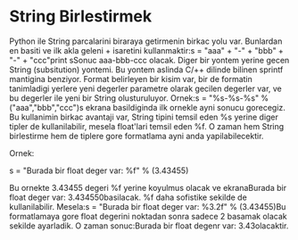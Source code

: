 # String Birlestirmek

Python ile String parcalarini biraraya getirmenin birkac yolu
var. Bunlardan en basiti ve ilk akla geleni + isaretini kullanmaktir:s
= "aaa" + "-" + "bbb" + "-" + "ccc"print sSonuc aaa-bbb-ccc
olacak. Diger bir yontem yerine gecen String (subsitution) yontemi. Bu
yontem aslinda C/++ dilinde bilinen sprintf mantigina benziyor. Format
belirleyen bir kisim var, bir de formatin tanimladigi yerlere yeni
degerler parametre olarak gecilen degerler var, ve bu degerler ile
yeni bir String olusturuluyor. Ornek:s = "%s-%s-%s" %
("aaa","bbb","ccc")s ekrana basildiginda ilk ornekle ayni sonucu
gorecegiz. Bu kullanimin birkac avantaji var, String tipini temsil
eden %s yerine diger tipler de kullanilabilir, mesela float'lari
temsil eden %f. O zaman hem String birlestirme hem de tiplere gore
formatlama ayni anda yapilabilecektir.

Ornek:

s = "Burada bir float deger var: %f" % (3.43455)

Bu ornekte 3.43455 degeri %f yerine koyulmus olacak ve ekranaBurada
bir float deger var: 3.434550basilacak. %f daha sofistike sekilde de
kullanilabilir. Mesela:s = "Burada bir float deger var: %3.2f" %
(3.43455)Bu formatlamaya gore float degerini noktadan sonra sadece 2
basamak olacak sekilde ayarladik. O zaman sonuc:Burada bir float degenr
var: 3.43olacaktir.




